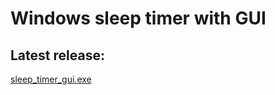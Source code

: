 # Windows sleep timer with GUI

## Latest release:
[sleep_timer_gui.exe](https://github.com/jamps3/Scripts/blob/master/sleep_timer/dist/sleep_timer_gui.exe)
